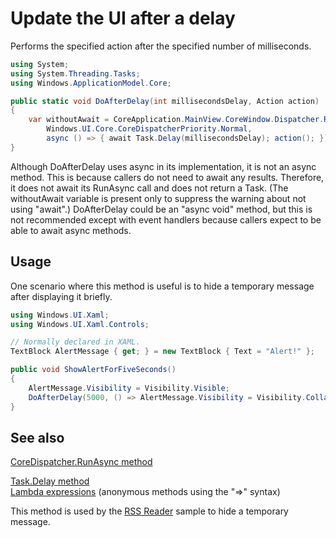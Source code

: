 <!---
  category: Threading
  language: cs
-->

# Update the UI after a delay

Performs the specified action after the specified number of milliseconds. 

```C#
using System;
using System.Threading.Tasks;
using Windows.ApplicationModel.Core;

public static void DoAfterDelay(int millisecondsDelay, Action action)
{
    var withoutAwait = CoreApplication.MainView.CoreWindow.Dispatcher.RunAsync(
        Windows.UI.Core.CoreDispatcherPriority.Normal,
        async () => { await Task.Delay(millisecondsDelay); action(); });
}
```

Although DoAfterDelay uses async in its implementation, it is not an async method. This is because
callers do not need to await any results. Therefore, it does not await its RunAsync call and does not 
return a Task. (The withoutAwait variable is present only to suppress the warning about not using "await".) 
DoAfterDelay could be an "async void" method, but this is not recommended except with event handlers 
because callers expect to be able to await async methods.  

## Usage

One scenario where this method is useful is to hide a temporary message after displaying it briefly. 

```C#
using Windows.UI.Xaml;
using Windows.UI.Xaml.Controls;

// Normally declared in XAML.
TextBlock AlertMessage { get; } = new TextBlock { Text = "Alert!" };

public void ShowAlertForFiveSeconds()
{
    AlertMessage.Visibility = Visibility.Visible;
    DoAfterDelay(5000, () => AlertMessage.Visibility = Visibility.Collapsed);
}
``` 

## See also

[CoreDispatcher.RunAsync method](https://msdn.microsoft.com/library/windows/apps/windows.ui.core.coredispatcher.runasync.aspx)  

[Task.Delay method](https://msdn.microsoft.com/library/hh139096.aspx)  
[Lambda expressions](https://msdn.microsoft.com/library/bb397687.aspx) (anonymous methods using the "=>" syntax)  

This method is used by the [RSS Reader](https://github.com/Microsoft/Windows-appsample-rssreader/blob/master/RssReader/ViewModels/MainViewModel.cs#L257-L266) 
sample to hide a temporary message.
